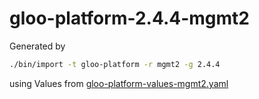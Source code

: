 # gloo-platform-2.4.4-mgmt2

Generated by

```bash
./bin/import -t gloo-platform -r mgmt2 -g 2.4.4
```

using Values from [gloo-platform-values-mgmt2.yaml](../bin/gloo-platform-values-mgmt2.yaml)
